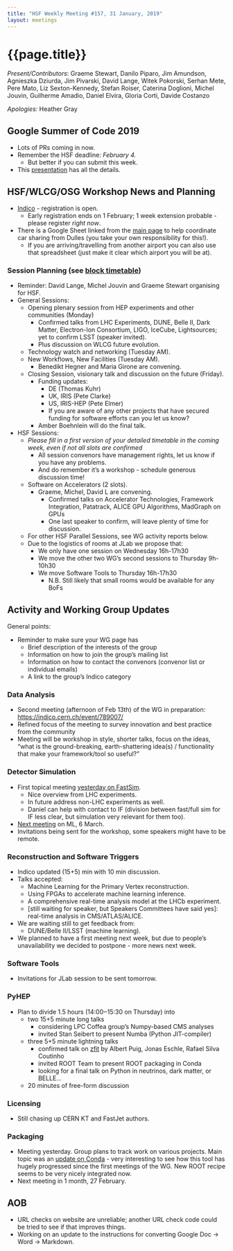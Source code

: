 ```yaml
---
title: "HSF Weekly Meeting #157, 31 January, 2019"
layout: meetings
---
```


# {{page.title}}

_Present/Contributors_: Graeme Stewart, Danilo Piparo, Jim Amundson, Agnieszka
Dziurda, Jim Pivarski, David Lange, Witek Pokorski, Serhan Mete, Pere Mato, Liz
Sexton-Kennedy, Stefan Roiser, Caterina Doglioni, Michel Jouvin, Guilherme
Amadio, Daniel Elvira, Gloria Corti, Davide Costanzo

_Apologies:_ Heather Gray

## Google Summer of Code 2019

- Lots of PRs coming in now.
- Remember the HSF deadline: _February 4._
  - But better if you can submit this week.
- This
  [<span class="underline">presentation</span>](https://indico.cern.ch/event/785562/)
  has all the details.

## HSF/WLCG/OSG Workshop News and Planning

- [<span class="underline">Indico</span>](https://indico.cern.ch/event/759388/) -
  registration is open.
  - Early registration ends on 1 February; 1 week extension probable - please
    register _right now_.
- There is a Google Sheet linked from the
  [<span class="underline">main page</span>](https://indico.cern.ch/event/759388/)
  to help coordinate car sharing from Dulles (you take your own responsibility
  for this\!).
  - If you are arriving/travelling from another airport you can also use that
    spreadsheet (just make it clear which airport you will be at).

### Session Planning (see [<span class="underline">block timetable</span>](https://indico.cern.ch/event/759388/timetable/#all))

- Reminder: David Lange, Michel Jouvin and Graeme Stewart organising for HSF.
- General Sessions:
  - Opening plenary session from HEP experiments and other communities (Monday)
    - Confirmed talks from LHC Experiments, DUNE, Belle II, Dark Matter,
      Electron-Ion Consortium, LIGO, IceCube, Lightsources; yet to confirm LSST
      (speaker invited).
    - Plus discussion on WLCG future evolution.
  - Technology watch and networking (Tuesday AM).
  - New Workflows, New Facilities (Tuesday AM).
    - Benedikt Hegner and Maria Girone are convening.
  - Closing Session, visionary talk and discussion on the future (Friday).
    - Funding updates:
      - DE (Thomas Kuhr)
      - UK, IRIS (Pete Clarke)
      - US, IRIS-HEP (Pete Elmer)
      - If you are aware of any other projects that have secured funding for
        software efforts can you let us know?
    - Amber Boehnlein will do the final talk.
- HSF Sessions:
  - _Please fill in a first version of your detailed timetable in the coming
    week, even if not all slots are confirmed_
    - All session convenors have management rights, let us know if you have any
      problems.
    - And do remember it’s a workshop - schedule generous discussion time\!
  - Software on Accelerators (2 slots).
    - Graeme, Michel, David L are convening.
      - Confirmed talks on Accelerator Technologies, Framework Integration,
        Patatrack, ALICE GPU Algorithms, MadGraph on GPUs
      - One last speaker to confirm, will leave plenty of time for discussion.
  - For other HSF Parallel Sessions, see WG activity reports below.
  - Due to the logistics of rooms at JLab we propose that:
    - We only have one session on Wednesday 16h-17h30
    - We move the other two WG’s second sessions to Thursday 9h-10h30
    - We move Software Tools to Thursday 16h-17h30
      - N.B. Still likely that small rooms would be available for any BoFs

## Activity and Working Group Updates

General points:

- Reminder to make sure your WG page has
  - Brief description of the interests of the group
  - Information on how to join the group’s mailing list
  - Information on how to contact the convenors (convenor list or individual
    emails)
  - A link to the group’s Indico category

### Data Analysis

- Second meeting (afternoon of Feb 13th) of the WG in preparation:
  [<span class="underline">https://indico.cern.ch/event/789007/</span>](https://indico.cern.ch/event/789007/)
- Refined focus of the meeting to survey innovation and best practice from the
  community
- Meeting will be workshop in style, shorter talks, focus on the ideas, “what is
  the ground-breaking, earth-shattering idea(s) / functionality that make your
  framework/tool so useful?”

### Detector Simulation

- First topical meeting
  [<span class="underline">yesterday on FastSim</span>](https://indico.cern.ch/event/782507/).
  - Nice overview from LHC experiments.
  - In future address non-LHC experiments as well.
  - Daniel can help with contact to IF (division between fast/full sim for IF
    less clear, but simulation very relevant for them too).
- [<span class="underline">Next meeting</span>](https://indico.cern.ch/event/782508/)
  on ML, 6 March.
- Invitations being sent for the workshop, some speakers might have to be
  remote.

### Reconstruction and Software Triggers

- Indico updated (15+5) min with 10 min discussion.
- Talks accepted:
  - Machine Learning for the Primary Vertex reconstruction.
  - Using FPGAs to accelerate machine learning inference.
  - A comprehensive real-time analysis model at the LHCb experiment.
  - \[still waiting for speaker, but Speakers Committees have said yes\]:
    real-time analysis in CMS/ATLAS/ALICE.
- We are waiting still to get feedback from:
  - DUNE/Belle II/LSST (machine learning).
- We planned to have a first meeting next week, but due to people’s
  unavailability we decided to postpone - more news next week.

### Software Tools

- Invitations for JLab session to be sent tomorrow.

### PyHEP

- Plan to divide 1.5 hours (14:00‒15:30 on Thursday) into
  - two 15+5 minute long talks
    - considering LPC Coffea group’s Numpy-based CMS analyses
    - invited Stan Seibert to present Numba (Python JIT-compiler)
  - three 5+5 minute lightning talks
    - confirmed talk on
      [<span class="underline">zfit</span>](https://github.com/zfit/zfit) by
      Albert Puig, Jonas Eschle, Rafael Silva Coutinho
    - invited ROOT Team to present ROOT packaging in Conda
    - looking for a final talk on Python in neutrinos, dark matter, or BELLE...
  - 20 minutes of free-form discussion

### Licensing

- Still chasing up CERN KT and FastJet authors.

### Packaging

- Meeting yesterday. Group plans to track work on various projects. Main topic
  was an
  [<span class="underline">update on Conda</span>](https://indico.cern.ch/event/790021/contributions/3301108/attachments/1787718/2911364/2019-01-30_HSF-Packaging-Conda.pdf) -
  very interesting to see how this tool has hugely progressed since the first
  meetings of the WG. New ROOT recipe seems to be very nicely integrated now.
- Next meeting in 1 month, 27 February.

## AOB

- URL checks on website are unreliable; another URL check code could be tried to
  see if that improves things.
- Working on an update to the instructions for converting Google Doc -\> Word
  -\> Markdown.
